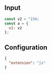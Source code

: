 
## Input
```javascript input
const v2 = "234;
const a = {
  v1: v2
};
```

## Configuration
```json configuration
{
  "extension": "js"
}
```
